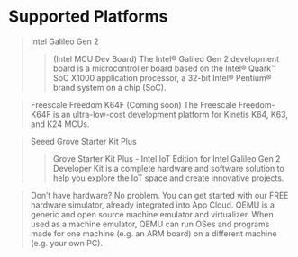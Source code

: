 Supported Platforms
==


> Intel Galileo Gen 2
> > (Intel MCU Dev Board)
> > The Intel® Galileo Gen 2 development board is a microcontroller board based on the Intel® Quark™ SoC X1000 application processor, a 32-bit Intel® Pentium® brand system on a chip (SoC).

> Freescale Freedom K64F
> (Coming soon)
> The Freescale Freedom-K64F is an ultra-low-cost development platform for Kinetis K64, K63, and K24 MCUs.

> Seeed Grove Starter Kit Plus
> > Grove Starter Kit Plus - Intel IoT Edition for Intel Galileo Gen 2 Developer Kit is a complete hardware and software solution to help you explore the IoT space and create innovative projects.

> Don’t have hardware? No problem. You can get started with our FREE hardware simulator, already integrated into App Cloud.
> QEMU is a generic and open source machine emulator and virtualizer. When used as a machine emulator, QEMU can run OSes and programs made for one machine (e.g. an ARM board) on a different machine (e.g. your own PC).






